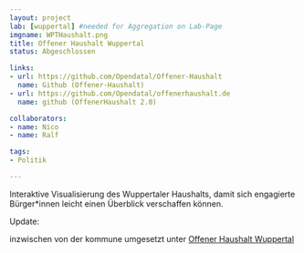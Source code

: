 ```yaml
---
layout: project
lab: [wuppertal] #needed for Aggregation on Lab-Page
imgname: WPTHaushalt.png
title: Offener Haushalt Wuppertal
status: Abgeschlossen

links:
- url: https://github.com/Opendatal/Offener-Haushalt
  name: Github (Offener-Haushalt)
- url: https://github.com/Opendatal/offenerhaushalt.de
  name: github (OffenerHaushalt 2.0)

collaborators:
- name: Nico
- name: Ralf

tags:
- Politik

---
```


Interaktive Visualisierung des Wuppertaler Haushalts, damit sich engagierte Bürger*innen leicht einen Überblick verschaffen können.

Update:

inzwischen von der kommune umgesetzt unter [Offener Haushalt Wuppertal](https://offenerhaushalt.de/haushalt/NW/Wuppertal)
